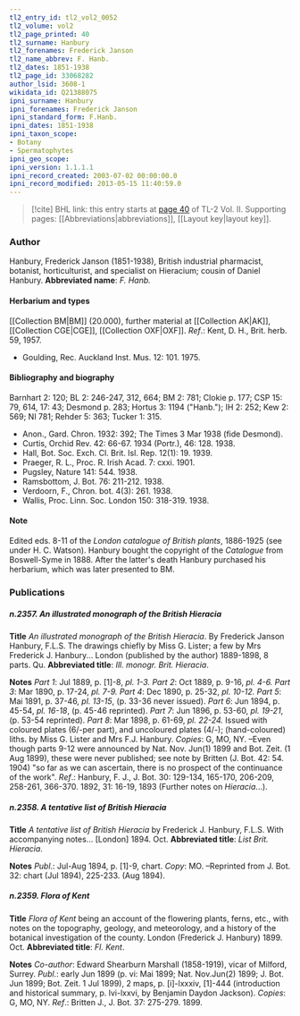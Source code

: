 ```yaml
---
tl2_entry_id: tl2_vol2_0052
tl2_volume: vol2
tl2_page_printed: 40
tl2_surname: Hanbury
tl2_forenames: Frederick Janson
tl2_name_abbrev: F. Hanb.
tl2_dates: 1851-1938
tl2_page_id: 33068282
author_lsid: 3608-1
wikidata_id: Q21388075
ipni_surname: Hanbury
ipni_forenames: Frederick Janson
ipni_standard_form: F.Hanb.
ipni_dates: 1851-1938
ipni_taxon_scope: 
- Botany
- Spermatophytes
ipni_geo_scope: 
ipni_version: 1.1.1.1
ipni_record_created: 2003-07-02 00:00:00.0
ipni_record_modified: 2013-05-15 11:40:59.0
---
```



> [!cite] BHL link: this entry starts at [page 40](https://www.biodiversitylibrary.org/page/33068282) of TL-2 Vol. II.
> Supporting pages: [[Abbreviations|abbreviations]], [[Layout key|layout key]].

### Author

Hanbury, Frederick Janson (1851-1938), British industrial pharmacist, botanist, horticulturist, and specialist on Hieracium; cousin of Daniel Hanbury. 
**Abbreviated name**: *F. Hanb.*

#### Herbarium and types

[[Collection BM|BM]] (20.000), further material at [[Collection AK|AK]], [[Collection CGE|CGE]], [[Collection OXF|OXF]].
*Ref*.: Kent, D. H., Brit. herb. 59, 1957.
- Goulding, Rec. Auckland Inst. Mus. 12: 101. 1975.

#### Bibliography and biography

Barnhart 2: 120; BL 2: 246-247, 312, 664; BM 2: 781; Clokie p. 177; CSP 15: 79, 614, 17: 43; Desmond p. 283; Hortus 3: 1194 ("Hanb."); IH 2: 252; Kew 2: 569; NI 781; Rehder 5: 363; Tucker 1: 315.
- Anon., Gard. Chron. 1932: 392; The Times 3 Mar 1938 (fide Desmond).
- Curtis, Orchid Rev. 42: 66-67. 1934 (Portr.), 46: 128. 1938.
- Hall, Bot. Soc. Exch. Cl. Brit. Isl. Rep. 12(1): 19. 1939.
- Praeger, R. L., Proc. R. Irish Acad. 7: cxxi. 1901.
- Pugsley, Nature 141: 544. 1938.
- Ramsbottom, J. Bot. 76: 211-212. 1938.
- Verdoorn, F., Chron. bot. 4(3): 261. 1938.
- Wallis, Proc. Linn. Soc. London 150: 318-319. 1938.

#### Note

Edited eds. 8-11 of the *London catalogue of British plants*, 1886-1925 (see under H. C. Watson). Hanbury bought the copyright of the *Catalogue* from Boswell-Syme in 1888. After the latter's death Hanbury purchased his herbarium, which was later presented to BM.

### Publications

##### n.2357. An illustrated monograph of the British Hieracia

**Title**
*An illustrated monograph of the British Hieracia*. By Frederick Janson Hanbury, F.L.S. The drawings chiefly by Miss G. Lister; a few by Mrs Frederick J. Hanbury... London (published by the author) 1889-1898, 8 parts. Qu.
**Abbreviated title**: *Ill. monogr. Brit. Hieracia*.

**Notes**
*Part 1*: Jul 1889, p. \[1\]-8, *pl. 1-3.*
*Part 2*: Oct 1889, p. 9-16, *pl. 4-6.*
*Part 3*: Mar 1890, p. 17-24, *pl. 7-9.*
*Part 4*: Dec 1890, p. 25-32, *pl. 10-12.*
*Part 5*: Mai 1891, p. 37-46, *pl. 13-15*, (p. 33-36 never issued).
*Part 6*: Jun 1894, p. 45-54, *pl. 16-18*, (p. 45-46 reprinted).
*Part 7*: Jun 1896, p. 53-60, *pl. 19-21*, (p. 53-54 reprinted).
*Part 8*: Mar 1898, p. 61-69, *pl. 22-24.*
Issued with coloured plates (6/-per part), and uncoloured plates (4/-); (hand-coloured) liths.
by Miss G. Lister and Mrs F.J. Hanbury. *Copies*: G, MO, NY. –Even though parts 9-12 were announced by Nat. Nov. Jun(1) 1899 and Bot. Zeit. (1 Aug 1899), these were never published; see note by Britten (J. Bot. 42: 54. 1904) "so far as we can ascertain, there is no prospect of the continuance of the work".
*Ref*.: Hanbury, F. J., J. Bot. 30: 129-134, 165-170, 206-209, 258-261, 366-370. 1892, 31: 16-19, 1893 (Further notes on *Hieracia*...).

##### n.2358. A tentative list of British Hieracia

**Title**
*A tentative list of British Hieracia* by Frederick J. Hanbury, F.L.S. With accompanying notes... \[London\] 1894. Oct.
**Abbreviated title**: *List Brit. Hieracia*.

**Notes**
*Publ*.: Jul-Aug 1894, p. \[1\]-9, chart. *Copy*: MO. –Reprinted from J. Bot. 32: chart (Jul 1894), 225-233. (Aug 1894).

##### n.2359. Flora of Kent

**Title**
*Flora of Kent* being an account of the flowering plants, ferns, etc., with notes on the topography, geology, and meteorology, and a history of the botanical investigation of the county. London (Frederick J. Hanbury) 1899. Oct.
**Abbreviated title**: *Fl. Kent*.

**Notes**
*Co-author*: Edward Shearburn Marshall (1858-1919), vicar of Milford, Surrey.
*Publ*.: early Jun 1899 (p. vi: Mai 1899; Nat. Nov.Jun(2) 1899; J. Bot. Jun 1899; Bot. Zeit. 1 Jul 1899), 2 maps, p. \[i\]-lxxxiv, \[1\]-444 (introduction and historical summary, p. lvi-lxxvi, by Benjamin Daydon Jackson). *Copies*: G, MO, NY.
*Ref*.: Britten J., J. Bot. 37: 275-279. 1899.

